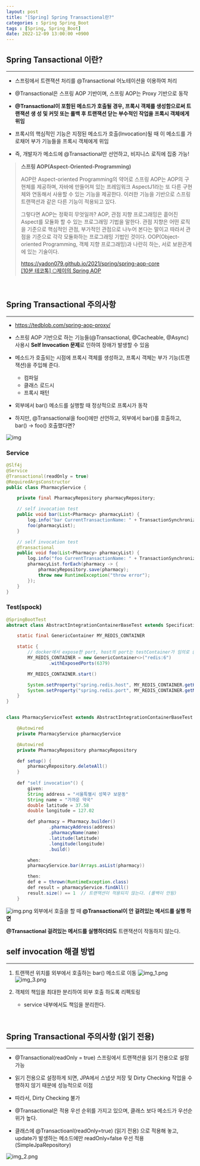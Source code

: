 ```yaml
---
layout: post
title: "[Spring] Spring Transactional란?"
categories : Spring Spring_Boot
tags : [Spring, Spring_Boot]
date: 2022-12-09 13:00:00 +0900
---
```


## Spring Tansactional 이란?

---

- 스프링에서 트랜잭션 처리를 @Transactional 어노테이션을 이용하여 처리

- @Transactional은 스프링 AOP 기반이며, 스프링 AOP는 Proxy 기반으로 동작

- **@Transactional이 포함된 메소드가 호출될 경우, 프록시 객체를 생성함으로써 트랜잭션 생 성 및 커밋 또는 롤백 후 트랜잭션 닫는 부수적인 작업을 프록시 객체에게 위임**

- 프록시의 핵심적인 기능은 지정된 메소드가 호출(Invocation)될 때 이 메소드를 가로채어 부가 기능들을 프록시 객체에게 위임

- 즉, 개발자가 메소드에 @Transactional만 선언하고, 비지니스 로직에 집중 가능!

> **스프링 AOP(Aspect-Oriented-Programming)**
>
> AOP란 Aspect-oriented Programming의 약어로 스프링 AOP는 AOP의 구현체를 제공하며, 자바에 만들어져 있는 프레임워크 AspectJ1라는 또 다른 구현체와 연동해서 사용할 수 있는
> 기능을 제공한다. 이러한 기능을 기반으로 스프링 트랜잭션과 같은 다른 기능이 적용되고 있다.
>
> 그렇다면 AOP는 정확히 무엇일까? AOP, 관점 지향 프로그래밍은 흩어진 Aspect를 모듈화 할 수 있는 프로그래밍 기법을 말한다. 관점 지향은 어떤 로직을 기준으로 핵심적인 관점, 부가적인 관점으로 나누어
> 본다는 말이고 따라서 관점을 기준으로 각각 모듈화하는 프로그래밍 기법인 것이다. OOP(Object-oriented Programming, 객체 지향 프로그래밍)과 나란히 하는, 서로 보완관계에 있는 기술이다.
>
> https://yadon079.github.io/2021/spring/spring-aop-core  
> [[10분 테코톡] 🌕제이의 Spring AOP](https://www.youtube.com/watch?v=Hm0w_9ngDpM&ab_channel=%EC%9A%B0%EC%95%84%ED%95%9CTech)

<br>

## Spring Transactional 주의사항

---

- https://tedblob.com/spring-aop-proxy/

- 스프링 AOP 기반으로 하는 기능들(@Transactional, @Cacheable, @Async) 사용시 **Self Invocation 문제**로 인하여 장애가 발생할 수 있음

- 메소드가 호출되는 시점에 프록시 객체를 생성하고, 프록시 객체는 부가 기능(트랜잭션)을 주입해 준다.

    - 컴파일
    - 클래스 로드시
    - 프록시 패턴

- 외부에서 bar() 메소드를 실행할 때 정상적으로 프록시가 동작
  
- 하지만, @Transactional을 foo()에만 선언하고, 외부에서 bar()를 호출하고, bar() -> foo() 호출했다면?

![img](https://tedblob.com/wp-content/uploads/2021/08/Capture.png)

### Service

```java
@Slf4j
@Service
@Transactional(readOnly = true)
@RequiredArgsConstructor
public class PharmacyService {

    private final PharmacyRepository pharmacyRepository;

    // self invocation test
    public void bar(List<Pharmacy> pharmacyList) {
        log.info("bar CurrentTransactionName: " + TransactionSynchronizationManager.getCurrentTransactionName());
        foo(pharmacyList);
    }

    // self invocation test
    @Transactional
    public void foo(List<Pharmacy> pharmacyList) {
        log.info("foo CurrentTransactionName: " + TransactionSynchronizationManager.getCurrentTransactionName());
        pharmacyList.forEach(pharmacy -> {
            pharmacyRepository.save(pharmacy);
            throw new RuntimeException("throw error");
        });
    }
}
```

### Test(spock)

```java
@SpringBootTest
abstract class AbstractIntegrationContainerBaseTest extends Specification {

    static final GenericContainer MY_REDIS_CONTAINER

    static {
        // docker에서 expose한 port, host의 port는 testContainer가 임의로 충돌 하지 않은 포트를 생성해서 매핑함
        MY_REDIS_CONTAINER = new GenericContainer<>("redis:6")
                .withExposedPorts(6379)

        MY_REDIS_CONTAINER.start()

        System.setProperty("spring.redis.host", MY_REDIS_CONTAINER.getHost())
        System.setProperty("spring.redis.port", MY_REDIS_CONTAINER.getMappedPort(6379).toString())
    }
}


class PharmacyServiceTest extends AbstractIntegrationContainerBaseTest {

    @Autowired
    private PharmacyService pharmacyService

    @Autowired
    private PharmacyRepository pharmacyRepository

    def setup() {
        pharmacyRepository.deleteAll()
    }
    
    def "self invocation"() {
        given:
        String address = "서울특별시 성북구 보문동"
        String name = "가까운 약국"
        double latitude = 37.58
        double longitude = 127.02

        def pharmacy = Pharmacy.builder()
                .pharmacyAddress(address)
                .pharmacyName(name)
                .latitude(latitude)
                .longitude(longitude)
                .build()

        when:
        pharmacyService.bar(Arrays.asList(pharmacy))

        then:
        def e = thrown(RuntimeException.class)
        def result = pharmacyService.findAll()
        result.size() == 1  // 트랜잭션이 적용되지 않는다. (롤백이 안됨)
    }
```
![img.png](https://user-images.githubusercontent.com/74996516/206626207-d9900f0e-d09c-4325-8952-ca53f5ca5baa.png)
외부에서 호출을 할 때 **@Transactional이 안 걸려있는 메서드를 실행 하면**

**@Transactional 걸려있는 메서드를 실행하더라도** 트랜잭션이 작동하지 않는다.


## self invocation 해결 방법

---

1. 트랜잭션 위치를 외부에서 호출하는 bar() 메소드로 이동
![img_1.png](https://user-images.githubusercontent.com/74996516/206626210-a4b605eb-d917-4e7a-a223-55d0ef23ab3d.png)
![img_3.png](https://user-images.githubusercontent.com/74996516/206626385-890ac577-0f98-4f32-b5a1-c9bbe8db51c4.png)

2. 객체의 책임을 최대한 분리하여 외부 호출 하도록 리펙토링
   - service 내부에서도 책임을 분리한다.

<br>

## Spring Transactional 주의사항 (읽기 전용)

---

- @Transactional(readOnly = true) 스프링에서 트랜잭션을 읽기 전용으로 설정 가능
  
- 읽기 전용으로 설정하게 되면, JPA에서 스냅샷 저장 및 Dirty Checking 작업을 수행하지 않기 때문에 성능적으로 이점
 
- 따라서, Dirty Checking 불가

- @Transactional은 적용 우선 순위를 가지고 있으며, 클래스 보다 메소드가 우선순위가 높다.

- 클래스에 @Transactioanl(readOnly=true) (읽기 전용) 으로 적용해 놓고, update가 발생하는 메소드에만 readOnly=false 우선 적용 (SimpleJpaRepository)

![img_2.png](https://user-images.githubusercontent.com/74996516/206626309-5f55a7a2-f2b0-4837-9ff1-6b75b44a1892.png)

